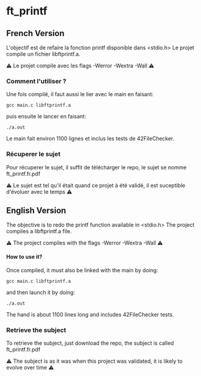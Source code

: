 # ft_printf

## **French Version**
L'objectif est de refaire la fonction printf disponible dans &lt;stdio.h>
Le projet compile un fichier libftprintf.a.

⚠️ Le projet compile avec les flags -Werror -Wextra -Wall ⚠️
### Comment l'utiliser ?
Une fois compilé, il faut aussi le lier avec le main en faisant:
```shell
gcc main.c libftprintf.a
```
puis ensuite le lancer en faisant:
```shell
./a.out
```
Le main fait environ 1100 lignes et inclus les tests de 42FileChecker.

### Récuperer le sujet
Pour récuperer le sujet, il suffit de télécharger le repo, le sujet se nomme ft_printf.fr.pdf

⚠️ Le sujet est tel qu'il était quand ce projet à été validé, il est suceptible d'évoluer avec le temps ⚠️

## **English Version**
The objective is to redo the printf function available in &lt;stdio.h>
The project compiles a libftprintf.a file.

⚠️ The project compiles with the flags -Werror -Wextra -Wall ⚠️
#### How to use it?
Once compiled, it must also be linked with the main by doing:
```shell
gcc main.c libftprintf.a
```
and then launch it by doing:
```shell
./a.out
```
The hand is about 1100 lines long and includes 42FileChecker tests.

### Retrieve the subject
To retrieve the subject, just download the repo, the subject is called ft_printf.fr.pdf

⚠️ The subject is as it was when this project was validated, it is likely to evolve over time ⚠️
